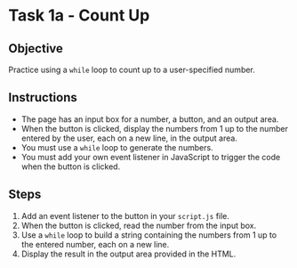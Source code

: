 # Task 1a - Count Up

## Objective
Practice using a `while` loop to count up to a user-specified number.

## Instructions
- The page has an input box for a number, a button, and an output area.
- When the button is clicked, display the numbers from 1 up to the number entered by the user, each on a new line, in the output area.
- You must use a `while` loop to generate the numbers.
- You must add your own event listener in JavaScript to trigger the code when the button is clicked.

## Steps
1. Add an event listener to the button in your `script.js` file.
2. When the button is clicked, read the number from the input box.
3. Use a `while` loop to build a string containing the numbers from 1 up to the entered number, each on a new line.
4. Display the result in the output area provided in the HTML.
